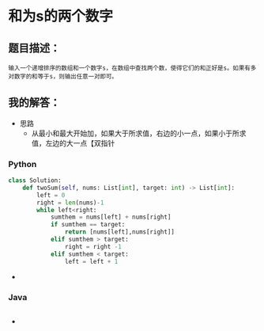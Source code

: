 # 和为s的两个数字

## 题目描述：

```
输入一个递增排序的数组和一个数字s，在数组中查找两个数，使得它们的和正好是s。如果有多对数字的和等于s，则输出任意一对即可。
```

## 我的解答：

- 思路
  - 从最小和最大开始加，如果大于所求值，右边的小一点，如果小于所求值，左边的大一点【双指针

### Python

```python
class Solution:
    def twoSum(self, nums: List[int], target: int) -> List[int]:
        left = 0
        right = len(nums)-1
        while left<right:
            sumthem = nums[left] + nums[right]
            if sumthem == target:
                return [nums[left],nums[right]]
            elif sumthem > target:
                right = right -1
            elif sumthem < target:
                left = left + 1
```

- 

### Java

```java

```

- 